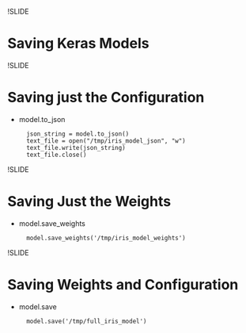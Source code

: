 !SLIDE

# Saving Keras Models


!SLIDE

# Saving just the Configuration

* model.to_json


		json_string = model.to_json()
		text_file = open("/tmp/iris_model_json", "w")
		text_file.write(json_string)
		text_file.close()


!SLIDE


# Saving Just the Weights

* model.save_weights


		model.save_weights('/tmp/iris_model_weights')




!SLIDE

# Saving Weights and Configuration

* model.save


		model.save('/tmp/full_iris_model')





